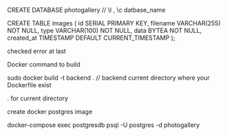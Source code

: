CREATE DATABASE photogallery   // \l  , \c datbase_name 

CREATE TABLE images (
    id SERIAL PRIMARY KEY,
    filename VARCHAR(255) NOT NULL,
    type VARCHAR(100) NOT NULL,
    data BYTEA NOT NULL,
    created_at TIMESTAMP DEFAULT CURRENT_TIMESTAMP
);

checked error at last

Docker command to build 

sudo docker build -t backend .   // backend current directory where your Dockerfile exist 

. for current directory 

create docker postgres image 

docker-compose exec postgresdb psql -U postgres -d photogallery